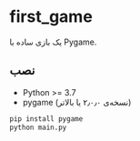 # first_game

یک بازی ساده با Pygame.

## نصب
- Python >= 3.7
- pygame (نسخه‌ی ۲٫۰٫۰ یا بالاتر)

```bash
pip install pygame
python main.py

